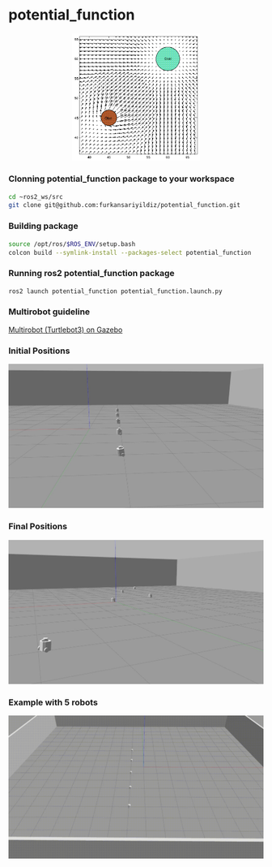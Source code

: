 # potential_function

<p align="center">
  <img src="documents/function.png" style="width: 50%; height: 50%"/>
</p>

### Clonning potential_function package to your workspace
```bash
cd ~ros2_ws/src
git clone git@github.com:furkansariyildiz/potential_function.git
```

### Building package
```bash
source /opt/ros/$ROS_ENV/setup.bash
colcon build --symlink-install --packages-select potential_function
```

### Running ros2 potential_function package
```bash
ros2 launch potential_function potential_function.launch.py
```

### Multirobot guideline
[Multirobot (Turtlebot3) on Gazebo](https://medium.com/@arshad.mehmood/efficient-deployment-and-operation-of-multiple-turtlebot3-robots-in-gazebos-f72f6a364620
)


### Initial Positions
<p align="center">
  <img src="documents/initial_positions.jpg"/>
</p>

### Final Positions
<p align="center">
  <img src="documents/final_positions.jpg" alt="Last position"/>
</p>

### Example with 5 robots
![Alt Text](./documents/potential_function.gif)
